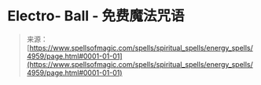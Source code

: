 <!--yml

category: 未分类

date: 2024-06-12 18:38:56

-->

# Electro- Ball - 免费魔法咒语

> 来源：[https://www.spellsofmagic.com/spells/spiritual_spells/energy_spells/4959/page.html#0001-01-01](https://www.spellsofmagic.com/spells/spiritual_spells/energy_spells/4959/page.html#0001-01-01)
